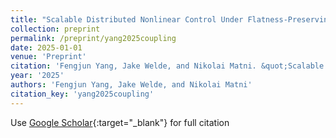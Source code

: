 ```yaml
---
title: "Scalable Distributed Nonlinear Control Under Flatness-Preserving Coupling"
collection: preprint
permalink: /preprint/yang2025coupling
date: 2025-01-01
venue: 'Preprint'
citation: 'Fengjun Yang, Jake Welde, and Nikolai Matni. &quot;Scalable Distributed Nonlinear Control Under Flatness-Preserving Coupling.&quot; Preprint, 2025.'
year: '2025'
authors: 'Fengjun Yang, Jake Welde, and Nikolai Matni'
citation_key: 'yang2025coupling'
---
```

Use [Google Scholar](https://scholar.google.com/scholar?q=Scalable+Distributed+Nonlinear+Control+Under+Flatness+Preserving+Coupling){:target="_blank"} for full citation